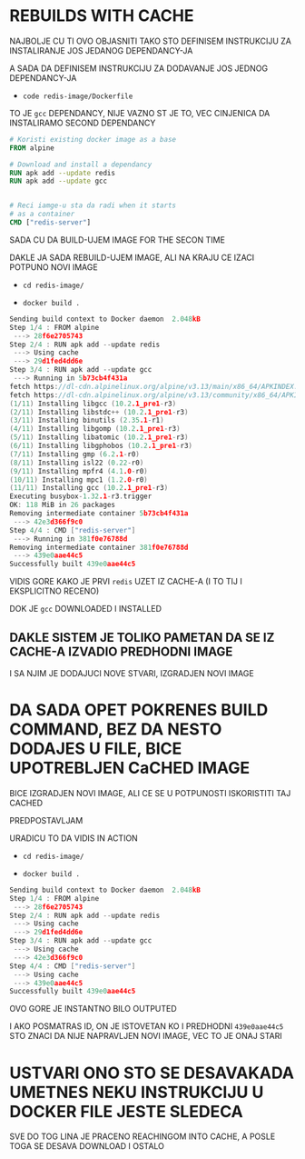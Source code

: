 # REBUILDS WITH CACHE

NAJBOLJE CU TI OVO OBJASNITI TAKO STO DEFINISEM INSTRUKCIJU ZA INSTALIRANJE JOS JEDANOG DEPENDANCY-JA

A SADA DA DEFINISEM INSTRUKCIJU ZA DODAVANJE JOS JEDNOG DEPENDANCY-JA

- `code redis-image/Dockerfile`

TO JE `gcc` DEPENDANCY, NIJE VAZNO ST JE TO, VEC CINJENICA DA INSTALIRAMO SECOND DEPENDANCY

```dockerfile
# Koristi existing docker image as a base
FROM alpine

# Download and install a dependancy
RUN apk add --update redis
RUN apk add --update gcc


# Reci iamge-u sta da radi when it starts
# as a container
CMD ["redis-server"]
```

SADA CU DA BUILD-UJEM IMAGE FOR THE SECON TIME

DAKLE JA SADA REBUILD-UJEM IMAGE, ALI NA KRAJU CE IZACI POTPUNO NOVI IMAGE

- `cd redis-image/`

- `docker build .`

```c
Sending build context to Docker daemon  2.048kB
Step 1/4 : FROM alpine
 ---> 28f6e2705743
Step 2/4 : RUN apk add --update redis
 ---> Using cache
 ---> 29d1fed4dd6e
Step 3/4 : RUN apk add --update gcc
 ---> Running in 5b73cb4f431a
fetch https://dl-cdn.alpinelinux.org/alpine/v3.13/main/x86_64/APKINDEX.tar.gz
fetch https://dl-cdn.alpinelinux.org/alpine/v3.13/community/x86_64/APKINDEX.tar.gz
(1/11) Installing libgcc (10.2.1_pre1-r3)
(2/11) Installing libstdc++ (10.2.1_pre1-r3)
(3/11) Installing binutils (2.35.1-r1)
(4/11) Installing libgomp (10.2.1_pre1-r3)
(5/11) Installing libatomic (10.2.1_pre1-r3)
(6/11) Installing libgphobos (10.2.1_pre1-r3)
(7/11) Installing gmp (6.2.1-r0)
(8/11) Installing isl22 (0.22-r0)
(9/11) Installing mpfr4 (4.1.0-r0)
(10/11) Installing mpc1 (1.2.0-r0)
(11/11) Installing gcc (10.2.1_pre1-r3)
Executing busybox-1.32.1-r3.trigger
OK: 118 MiB in 26 packages
Removing intermediate container 5b73cb4f431a
 ---> 42e3d366f9c0
Step 4/4 : CMD ["redis-server"]
 ---> Running in 381f0e76788d
Removing intermediate container 381f0e76788d
 ---> 439e0aae44c5
Successfully built 439e0aae44c5

```

VIDIS GORE KAKO JE PRVI `redis` UZET IZ CACHE-A (I TO TIJ I EKSPLICITNO RECENO)

DOK JE `gcc` DOWNLOADED I INSTALLED

## DAKLE SISTEM JE TOLIKO PAMETAN DA SE IZ CACHE-A IZVADIO PREDHODNI IMAGE

I SA NJIM JE DODAJUCI NOVE STVARI, IZGRADJEN NOVI IMAGE

# DA SADA OPET POKRENES BUILD COMMAND, BEZ DA NESTO DODAJES U FILE, BICE UPOTREBLJEN CaCHED IMAGE

BICE IZGRADJEN NOVI IMAGE, ALI CE SE U POTPUNOSTI ISKORISTITI TAJ CACHED

PREDPOSTAVLJAM

URADICU TO DA VIDIS IN ACTION

- `cd redis-image/`

- `docker build .`

```c
Sending build context to Docker daemon  2.048kB
Step 1/4 : FROM alpine
 ---> 28f6e2705743
Step 2/4 : RUN apk add --update redis
 ---> Using cache
 ---> 29d1fed4dd6e
Step 3/4 : RUN apk add --update gcc
 ---> Using cache
 ---> 42e3d366f9c0
Step 4/4 : CMD ["redis-server"]
 ---> Using cache
 ---> 439e0aae44c5
Successfully built 439e0aae44c5

```

OVO GORE JE INSTANTNO BILO OUTPUTED

I AKO POSMATRAS ID, ON JE ISTOVETAN KO I PREDHODNI `439e0aae44c5` STO ZNACI DA NIJE NAPRAVLJEN NOVI IMAGE, VEC TO JE ONAJ STARI

# USTVARI ONO STO SE DESAVAKADA UMETNES NEKU INSTRUKCIJU U DOCKER FILE JESTE SLEDECA

SVE DO TOG LINA JE PRACENO REACHINGOM INTO CACHE, A POSLE TOGA SE DESAVA DOWNLOAD I OSTALO